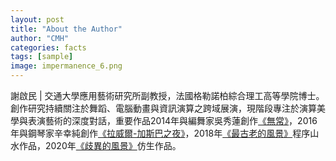 ```yaml
---
layout: post
title: "About the Author"
author: "CMH"
categories: facts
tags: [sample]
image: impermanence_6.png
---
```


謝啟民 | 
交通大學應用藝術研究所副教授，法國格勒諾柏綜合理工高等學院博士。創作研究持續關注於舞蹈、電腦動畫與資訊演算之跨域展演，現階段專注於演算美學與表演藝術的深度對話，重要作品2014年與編舞家吳秀蓮創作[《無常》](https://www.youtube.com/watch?v=Hk2hW2dM8do)，2016年與鋼琴家辛幸純創作[《拉威爾-加斯巴之夜》](https://www.youtube.com/watch?v=i07PEt7zZhI)，2018年[《最古老的風景》](https://drive.google.com/file/d/1K5cCoSDCmt1V498X2V1oRnarGMUCKC8L/view?usp=sharing)程序山水作品，2020年[《歧異的風景》](https://drive.google.com/file/d/1h_O7x2JTLfd0nvkY2t2hGX8HdyVIW2jj/view?usp=sharing)仿生作品。
